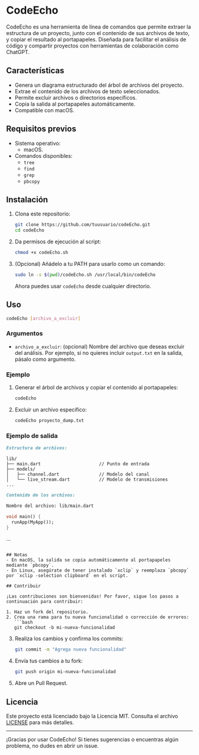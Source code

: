 # CodeEcho

CodeEcho es una herramienta de línea de comandos que permite extraer la estructura de un proyecto, junto con el contenido de sus archivos de texto, y copiar el resultado al portapapeles. Diseñada para facilitar el análisis de código y compartir proyectos con herramientas de colaboración como ChatGPT.

## Características
- Genera un diagrama estructurado del árbol de archivos del proyecto.
- Extrae el contenido de los archivos de texto seleccionados.
- Permite excluir archivos o directorios específicos.
- Copia la salida al portapapeles automáticamente.
- Compatible con macOS.

## Requisitos previos
- Sistema operativo:
  - macOS.
- Comandos disponibles:
  - `tree`
  - `find`
  - `grep`
  - `pbcopy`

## Instalación

1. Clona este repositorio:
   ```bash
   git clone https://github.com/tuusuario/codeEcho.git
   cd codeEcho
   ```

2. Da permisos de ejecución al script:
   ```bash
   chmod +x codeEcho.sh
   ```

3. (Opcional) Añádelo a tu PATH para usarlo como un comando:
   ```bash
   sudo ln -s $(pwd)/codeEcho.sh /usr/local/bin/codeEcho
   ```

   Ahora puedes usar `codeEcho` desde cualquier directorio.

## Uso

```bash
codeEcho [archivo_a_excluir]
```

### Argumentos
- `archivo_a_excluir`: (opcional) Nombre del archivo que deseas excluir del análisis. Por ejemplo, si no quieres incluir `output.txt` en la salida, pásalo como argumento.

### Ejemplo

1. Generar el árbol de archivos y copiar el contenido al portapapeles:
   ```bash
   codeEcho
   ```

2. Excluir un archivo específico:
   ```bash
   codeEcho proyecto_dump.txt
   ```

### Ejemplo de salida

```markdown
Estructura de archivos:
```
```
lib/
├── main.dart                      // Punto de entrada
├── models/
│   ├── channel.dart               // Modelo del canal
│   └── live_stream.dart           // Modelo de transmisiones
...
```
```markdown
Contenido de los archivos:

Nombre del archivo: lib/main.dart
```
```dart
void main() {
  runApp(MyApp());
}
```
...
```

## Notas
- En macOS, la salida se copia automáticamente al portapapeles mediante `pbcopy`.
- En Linux, asegúrate de tener instalado `xclip` y reemplaza `pbcopy` por `xclip -selection clipboard` en el script.

## Contribuir

¡Las contribuciones son bienvenidas! Por favor, sigue los pasos a continuación para contribuir:

1. Haz un fork del repositorio.
2. Crea una rama para tu nueva funcionalidad o corrección de errores:
   ```bash
   git checkout -b mi-nueva-funcionalidad
   ```
3. Realiza los cambios y confirma los commits:
   ```bash
   git commit -m "Agrega nueva funcionalidad"
   ```
4. Envía tus cambios a tu fork:
   ```bash
   git push origin mi-nueva-funcionalidad
   ```
5. Abre un Pull Request.

## Licencia

Este proyecto está licenciado bajo la Licencia MIT. Consulta el archivo [LICENSE](LICENSE) para más detalles.

---

¡Gracias por usar CodeEcho! Si tienes sugerencias o encuentras algún problema, no dudes en abrir un issue.
